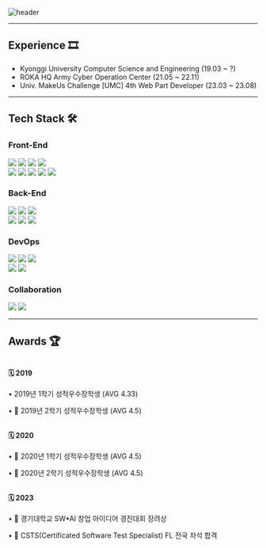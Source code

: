 <!--
**jungwoo3490/jungwoo3490** is a ✨ _special_ ✨ repository because its `README.md` (this file) appears on your GitHub profile.

Here are some ideas to get you started:

- 🔭 I’m currently working on ...
- 🌱 I’m currently learning ...
- 👯 I’m looking to collaborate on ...
- 🤔 I’m looking for help with ...
- 💬 Ask me about ...
- 📫 How to reach me: ...
- 😄 Pronouns: ...
- ⚡ Fun fact: ...
-->
<!-- 헤더 -->
![header](https://capsule-render.vercel.app/api?type=slice&color=auto&height=200&section=header&text=Hello&desc=I'm%20JungWoo&fontSize=60&rotate=14&fontAlignY=25&fontAlign=75&descAlignY=43&descAlign=80)

<div>

  <hr/>

  ## Experience 🎞️
  - Kyonggi University Computer Science and Engineering (19.03 ~ ?)
  - ROKA HQ Army Cyber Operation Center (21.05 ~ 22.11)
  - Univ. MakeUs Challenge [UMC] 4th Web Part Developer (23.03 ~ 23.08)
  <hr/>
  
  <!--기술스택-->
  ## Tech Stack 🛠

  <h3>Front-End</h3>

  <!--프론트-->
  <img src="https://img.shields.io/badge/HTML5-E34F26?style=for-the-badge&logo=HTML5&logoColor=white"/>
  <img src="https://img.shields.io/badge/CSS3-1572B6?style=for-the-badge&logo=CSS3&logoColor=white"/>
  <img src="https://img.shields.io/badge/Sass-CC6699?style=for-the-badge&logo=Sass&logoColor=white">
  <img src="https://img.shields.io/badge/JavaScript-F7DF1E?style=for-the-badge&logo=JavaScript&logoColor=white"/>
  <br />
  <img src="https://img.shields.io/badge/jquery-0769AD?style=for-the-badge&logo=jquery&logoColor=white">
  <img src="https://img.shields.io/badge/React-61DAFB?style=for-the-badge&logo=React&logoColor=white"/>
  <img src="https://img.shields.io/badge/React%20Router-CA4245?style=for-the-badge&logo=React%20Router&logoColor=white"/>
  <img src="https://img.shields.io/badge/firebase-FFCA28?style=for-the-badge&logo=firebase&logoColor=white">
  <img src="https://img.shields.io/badge/GraphQL-E10098?style=for-the-badge&logo=GraphQL&logoColor=white">
  
   <br />
  
  <h3>Back-End</h3>
  <img src="https://img.shields.io/badge/Java-007396?style=for-the-badge&logo=OpenJDK&logoColor=white"/>
  <img src="https://img.shields.io/badge/oracle-F80000?style=for-the-badge&logo=oracle&logoColor=white">
  <img src="https://img.shields.io/badge/mysql-4479A1?style=for-the-badge&logo=mysql&logoColor=white">
  <br/>
  <img src="https://img.shields.io/badge/linux-FCC624?style=for-the-badge&logo=linux&logoColor=black">
  <img src="https://img.shields.io/badge/node.js-339933?style=for-the-badge&logo=Node.js&logoColor=white">
  <img src="https://img.shields.io/badge/express-000000?style=for-the-badge&logo=express&logoColor=white">
  
  <br />

  <h3>DevOps</h3>
  <img src="https://img.shields.io/badge/git-F05032?style=for-the-badge&logo=git&logoColor=white">
  <img src="https://img.shields.io/badge/docker-%230db7ed.svg?style=for-the-badge&logo=docker&logoColor=white"/>
  <img src="https://img.shields.io/badge/Nginx-009639?style=for-the-badge&logo=Nginx&logoColor=white">
  <br/>
  <img src="https://img.shields.io/badge/amazon aws-232F3E?style=for-the-badge&logo=amazonaws&logoColor=white">
  <img src="https://img.shields.io/badge/apache tomcat-F8DC75?style=for-the-badge&logo=apachetomcat&logoColor=white">

  <br />
  
  <h3>Collaboration</h3>
  <img src="https://img.shields.io/badge/GitHub-181717?style=for-the-badge&logo=GitHub&logoColor=white"/>
  <img src="https://img.shields.io/badge/Notion-181717?style=for-the-badge&logo=Notion&logoColor=white"/>

  <hr/>

  ## Awards 🏆
  <br/>
  <strong>🗓 2019</strong>
  <br/>
  <br/>
  • 2019년 1학기 성적우수장학생 (AVG 4.33)
  
  • 🥇 2019년 2학기 성적우수장학생 (AVG 4.5)
  
  <br/>
  <strong>🗓 2020</strong>
  <br/>
  <br/>
  • 🥇 2020년 1학기 성적우수장학생 (AVG 4.5)
  
  • 🥇 2020년 2학기 성적우수장학생 (AVG 4.5)
  
  
  <br/>
  <strong>🗓 2023</strong>
  <br/>
  <br/>
  • 🥉 경기대학교 SW•AI 창업 아이디어 경진대회 장려상
  
  • 🥈 CSTS(Certificated Software Test Specialist) FL 전국 차석 합격
  
</div>
